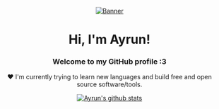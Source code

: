 <p align="center">
  <a href="">
    <img src="https://c.tenor.com/cpbAghe4zlMAAAAd/tenor.gif" alt="Banner">
  </a>
</p>

<h1 align="center">Hi, I'm <b>Ayrun</b>!</h1>
<h3 align="center">Welcome to my GitHub profile :3</h3>

<p align="center">❤ I'm currently trying to learn new languages and build free and open source software/tools.</p>

<!-- <p align="center">
  <strong><a href="https://yuna0x0.com">Website</a></strong> |
  <strong><a href="https://x.com/yunaNULL">Twitter</a></strong> |
  <strong><a href="https://bsky.app/profile/yuna0x0.com">Bluesky</a></strong> |
  <strong><a href="https://discord.gg/nYXzaUS">Discord</a></strong> |
  <strong><a href="https://yuna0x0.com/yuna0x0.asc">PGP</a></strong>
</p> -->

<p align="center">
  <a href="https://github.com/itzAyrun"><img src="https://github-readme-stats.vercel.app/api?username=itzAyrun&hide_border=true&show_icons=true" alt="Ayrun's github stats"></a>
</p>

<!--
**yuna0x0/yuna0x0** is a ✨ _special_ ✨ repository because its `README.md` (this file) appears on your GitHub profile.

Here are some ideas to get you started:

- 🔭 I’m currently working on ...
- 🌱 I’m currently learning ...
- 👯 I’m looking to collaborate on ...
- 🤔 I’m looking for help with ...
- 💬 Ask me about ...
- 📫 How to reach me: ...
- 😄 Pronouns: ...
- ⚡ Fun fact: ...
-->
